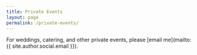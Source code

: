 ```yaml
---
title: Private Events
layout: page
permalink: /private-events/
---
```



For weddings, catering, and other private events, please [email me](mailto:{{ site.author.social.email }}).